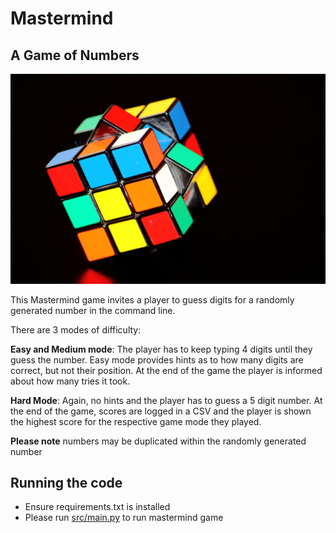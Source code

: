 # Mastermind
## A Game of Numbers


![rubix_cube](assets/rubix_cube.jpg "rubix_cube")

This Mastermind game invites a player to guess digits for a randomly generated number
in the command line.

There are 3 modes of difficulty:

**Easy and Medium mode**: The player has to keep typing 4 digits until they guess the number.
Easy mode provides hints as to how many digits are correct, but not their position.
At the end of the game the player is informed about how many tries it took.

**Hard Mode**: Again, no hints and the player has to guess a 5 digit number.
At the end of the game, scores are logged in a CSV and the player is shown the
highest score for the respective game mode they played.

**Please note** numbers may be duplicated within the randomly generated number

## Running the code

* Ensure requirements.txt is installed 
* Please run [src/main.py](https://github.com/Kremzeeq/mastermind/blob/master/src/main.py) to run mastermind game

